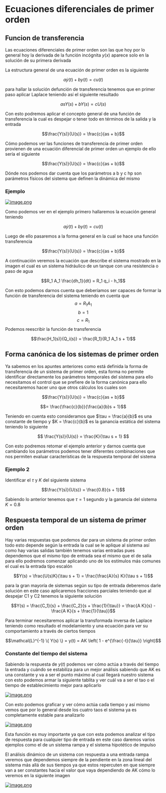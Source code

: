 # Ecuaciones diferenciales de primer orden
## Funcion de transferencia
Las ecuaciones diferenciales de primer orden son las que hoy por lo general hoy la derivada de la función incógnita $y(x)$ aparece solo en la solución de su primera derivada

La estructura general de una ecuación de primer orden es la siguiente

$$a\dot{y}(t) + b y(t) = c u(t)$$

para hallar la solución defunción de transferencia tenemos que en primer paso aplicar Laplace teniendo así el siguiente resultado

$$asY(s) + bY(s) = cU(s)$$

Con esto podremos aplicar el concepto general de una función de transferencia la cual es despejar o tener todo en términos de la salida y la entrada

$$\frac{Y(s)}{U(s)} = \frac{c}{as + b}$$

Cómo podemos ver las funciones de transferencia de primer orden provienen de una ecuación diferencial de primer orden un ejemplo de ello sería el siguiente

$$\frac{Y(s)}{U(s)} = \frac{c}{as + b}$$

Dónde nos podemos dar cuenta que los parámetros a b y c hp son parámetros físicos del sistema que definen la dinámica del mismo
### Ejemplo
[![image.png](https://i.postimg.cc/fyPrbMrW/image.png)](https://postimg.cc/dZ8BHcFg)

Como podemos ver en el ejemplo primero hallaremos la ecuación general teniendo

$$a\dot{y}(t) + b y(t) = c u(t)$$

Luego de ello pasaremos a la forma general en la cual se hace una función transferencia

$$\frac{Y(s)}{U(s)} = \frac{c}{as + b}$$

A continuación veremos la ecuación que describe el sistema mostrado en la imagen el cual es un sistema hidráulico de un tanque con una resistencia o paso de agua

$$R_1 A_1 \frac{dh_1}{dt} = R_1 q_i - h_1$$

Con esto podemos darnos cuenta que deberíamos ser capaces de formar la función de transferencia del sistema teniendo en cuenta que
$$a = R_1 A_1$$
$$b = 1$$
$$c = R_1$$
Podemos reescribir la función de transferencia

$$\frac{H_1(s)}{Q_i(s)} = \frac{R_1}{R_1 A_1 s + 1}$$

## Forma canónica de los sistemas de primer orden
Ya sabemos en los apuntes anteriores como está definida la forma de transferencia de un sistema de primer orden, esta forma no permite identificar directamente los parámetros temporales del sistema para ello necesitamos el control que se prefiere de la forma canónica para ello necesitaremos hacer uno que otros cálculos los cuales son

$$\frac{Y(s)}{U(s)} = \frac{c}{as + b}$$

$$= \frac{\frac{c}{b}}{\frac{a}{b}s + 1}$$

Teniendo en cuenta esto consideramos que $\tau = \frac{a}{b}$ es una constante de tiempo y $K = \frac{c}{b}$ es la ganancia estática del sistema teniendo lo siguiente 

$$ \frac{Y(s)}{U(s)} = \frac{K}{\tau s + 1} $$

Con esto podremos retomar el ejemplo anterior y darnos cuenta que cambiando los parámetros podemos tener diferentes combinaciones que nos permiten evaluar características de la respuesta temporal del sistema
### Ejemplo 2 
Identificar el $\tau$ y $K$ del siguiente sistema 

$$\frac{Y(s)}{U(s)} = \frac{0.8}{s + 1}$$

Sabiendo lo anterior tenemos que $\tau=1$ segundo y la ganancia del sistema $K=0.8$

## Respuesta temporal de un sistema de primer orden 
Hay varias respuestas que podemos dar para un sistema de primer orden todo esto depende según la entrada la cual se le aplique al sistema así como hay varias salidas también tenemos varias entradas pues dependemos que el mismo tipo de entrada sea el mismo que el de salía para ello podremos comenzar aplicando uno de los estímulos más comunes el cual es la entrada tipo escalón

$$Y(s) = \frac{U(s)K}{\tau s + 1} = \frac{\frac{A}{s} K}{\tau s + 1}$$

para la gran mayoría de sistemas según su tipo de entrada deberemos darle solución en este caso aplicaremos fracciones parciales teniendo que al despejar C1 y C2 tenemos la siguiente solución

$$Y(s) = \frac{C_1}{s} + \frac{C_2}{s + \frac{1}{\tau}} = \frac{A K}{s} - \frac{A K}{s + \frac{1}{\tau}}$$

Para terminar necesitaremos aplicar la transformada inversa de Laplace teniendo como resultado el modelamiento y una ecuación para ver su comportamiento a través de ciertos tiempos

$$\mathcal{L}^{-1} \{ Y(s) \} = y(t) = AK \left( 1 - e^{\frac{-t}{\tau}} \right)$$

### Constante del tiempo del sistema
Sabiendo la respuesta de $y(t)$ podemos ver cómo actúa a través del tiempo la entrada y cuándo se estabiliza para un mejor análisis sabiendo que AK es una constante y va a ser el punto máximo al cual llegará nuestro sistema con esto podemos armar la siguiente tablita y ver cuál va a ser el tao o el tiempo de establecimiento mejor para aplicarlo

[![image.png](https://i.postimg.cc/rpdbv0nn/image.png)](https://postimg.cc/JyLPXnWZ)

Con esto podemos graficar y ver cómo actúa cada tiempo y así mismo vemos que por lo general desde los cuatro taos el sistema ya es completamente estable para analizarlo

[![image.png](https://i.postimg.cc/SsCPK0pc/image.png)](https://postimg.cc/WFp89Hz4)

Esta función es muy importante ya que con esta podemos analizar el tipo de respuesta para cualquier tipo de entrada en este caso daremos varios ejemplos como el de un sistema rampa y el sistema hipotético de impulso

El análisis dinámico de un sistema con respuesta a una entrada rampa veremos que dependemos siempre de la pendiente en la zona lineal del sistema más allá de sus tiempos ya que estos repercuten en que siempre van a ser constantes hacia el valor que vaya dependiendo de AK cómo lo veremos en la siguiente imagen

[![image.png](https://i.postimg.cc/ydmfHFFP/image.png)](https://postimg.cc/sQ2PPGHQ)

